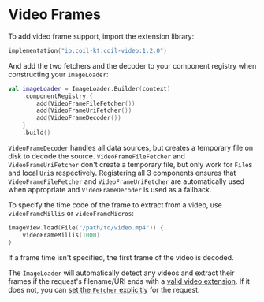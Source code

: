 # Video Frames

To add video frame support, import the extension library:

```kotlin
implementation("io.coil-kt:coil-video:1.2.0")
```

And add the two fetchers and the decoder to your component registry when constructing your `ImageLoader`:

```kotlin
val imageLoader = ImageLoader.Builder(context)
    .componentRegistry {
        add(VideoFrameFileFetcher())
        add(VideoFrameUriFetcher())
        add(VideoFrameDecoder())
    }
    .build()
```

`VideoFrameDecoder` handles all data sources, but creates a temporary file on disk to decode the source. `VideoFrameFileFetcher` and `VideoFrameUriFetcher` don't create a temporary file, but only work for `File`s and local `Uri`s respectively. Registering all 3 components ensures that `VideoFrameFileFetcher` and `VideoFrameUriFetcher` are automatically used when appropriate and `VideoFrameDecoder` is used as a fallback.

To specify the time code of the frame to extract from a video, use `videoFrameMillis` or `videoFrameMicros`:

```kotlin
imageView.load(File("/path/to/video.mp4")) {
    videoFrameMillis(1000)
}
```

If a frame time isn't specified, the first frame of the video is decoded.

The `ImageLoader` will automatically detect any videos and extract their frames if the request's filename/URI ends with a [valid video extension](https://developer.android.com/guide/topics/media/media-formats#video-formats). If it does not, you can [set the `Fetcher` explicitly](../api/coil-base/coil-base/coil.request/-image-request/-builder/fetcher.html) for the request.
